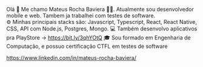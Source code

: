 Olá 👋
Me chamo Mateus Rocha Baviera 👨‍🚀. Atualmente sou desenvolvedor mobile e web. Tambem ja trabalhei com testes de software.
<br/>
⚙️ Minhas principais stacks são: Javascript, Typescript, React, React Native, CSS, API com Node.js, Postgres, Mongo.
💻 Também desenvolvo aplicativos pra PlayStore -> https://bit.ly/3qhYOtQ
🎓 Sou formado em Engenharia de Computação, e possuo certificação CTFL em testes de software

https://www.linkedin.com/in/mateus-rocha-baviera/


<!---
mbaviera/mbaviera is a ✨ special ✨ repository because its `README.md` (this file) appears on your GitHub profile.
You can click the Preview link to take a look at your changes.
--->
